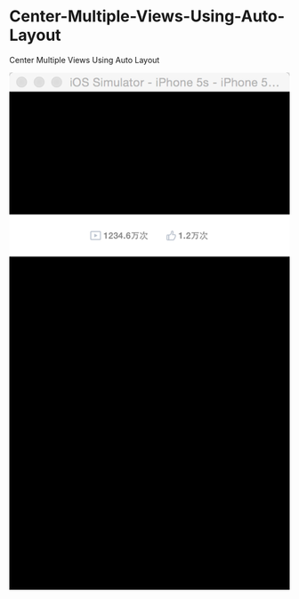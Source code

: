 # Center-Multiple-Views-Using-Auto-Layout
Center Multiple Views Using Auto Layout

![Demo](https://raw.githubusercontent.com/xuguojun/Center-Multiple-Views-Using-Auto-Layout/master/AutoLayoutDemo/AutoLayoutDemo/Demo.png)
